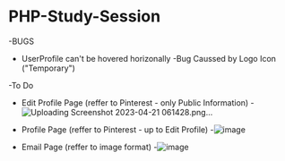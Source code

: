 # PHP-Study-Session
-BUGS
  - UserProfile can't be hovered horizonally
    -Bug Caussed by Logo Icon ("Temporary")

-To Do 
  - Edit Profile Page (reffer to Pinterest - only Public Information)
    -![Uploading Screenshot 2023-04-21 061428.png…]()

  - Profile Page (reffer to Pinterest - up to Edit Profile)
    -![image](https://user-images.githubusercontent.com/95122978/233497876-70ef7e92-6ded-408c-81e1-cb9fcdc0aa05.png)
  - Email Page (reffer to image format)
    -![image](https://user-images.githubusercontent.com/95122978/233497692-7269a262-ac7c-434d-b4d7-5214d05f7f1e.png)

  
